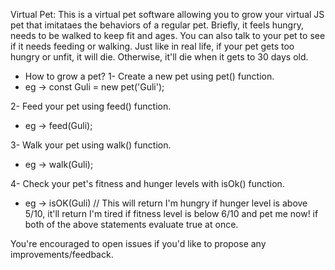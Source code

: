 Virtual Pet: This is a virtual pet software allowing you to grow your virtual JS pet that imitataes the behaviors of a regular pet. Briefly, it feels hungry, needs to be walked to keep fit and ages. You can also talk to your pet to see if it needs feeding or walking. Just like in real life, if your pet gets too hungry or unfit, it will die. Otherwise, it'll die when it gets to 30 days old.

- How to grow a pet?
1- Create a new pet using pet() function.
- eg -> const Guli = new pet('Guli');

2- Feed your pet using feed() function.
- eg -> feed(Guli);

3- Walk your pet using walk() function.
- eg -> walk(Guli);

4- Check your pet's fitness and hunger levels with isOk() function.
- eg -> isOK(Guli) // This will return I'm hungry if hunger level is above 5/10, it'll return I'm tired if fitness level is below 6/10 and pet me now! if both of the above statements evaluate true at once.

You're encouraged to open issues if you'd like to propose any improvements/feedback.
